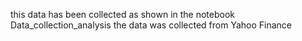 this data has been collected as shown in the notebook Data_collection_analysis the data was collected from Yahoo Finance
